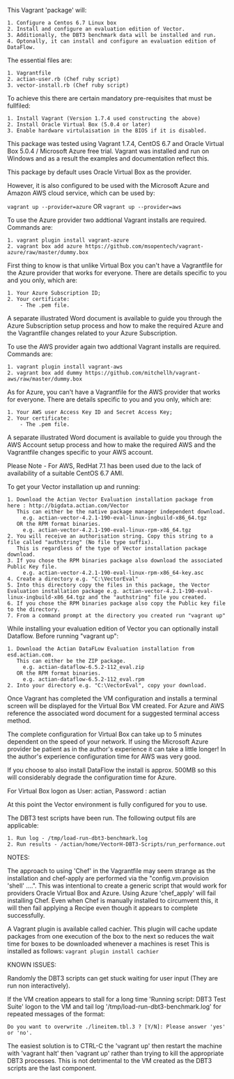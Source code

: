This Vagrant 'package' will:

    1. Configure a Centos 6.7 Linux box 
    2. Install and configure an evaluation edition of Vector. 
    3. Additionally, the DBT3 benchmark data will be installed and run.
    4. Optonally, it can install and configure an evaluation edition of DataFlow.

The essential files are:

    1. Vagrantfile
    2. actian-user.rb (Chef ruby script)
    3. vector-install.rb (Chef ruby script)

To achieve this there are certain mandatory pre-requisites that must be fullfiled:

    1. Install Vagrant (Version 1.7.4 used constructing the above)
    2. Install Oracle Virtual Box (5.0.4 or later) 
    3. Enable hardware virtulaisation in the BIOS if it is disabled.

This package was tested using Vagrant 1.7.4, CentOS 6.7 and Oracle Virtual Box 5.0.4 / Microsoft
Azure free trial.
Vagrant was installed and run on Windows and as a result the examples and documentation reflect this.


This package by default uses Oracle Virtual Box as the provider. 

However,  it is also configured to be used with the Microsoft Azure and Amazon AWS cloud service, which can be used by:

`vagrant up --provider=azure` OR `vagrant up --provider=aws`


To use the Azure provider two addtional Vagrant installs are required. Commands are:

    1. vagrant plugin install vagrant-azure 
    2. vagrant box add azure https://github.com/msopentech/vagrant-azure/raw/master/dummy.box

First thing to know is that unlike Virtual Box you can't have a Vagrantfile for the Azure provider that works for everyone. There are details specific to you and you only, which are:

    1. Your Azure Subscription ID;
    2. Your certificate:
        - The .pem file.

A separate illustrated Word document is available to guide you through the Azure Subscription setup process and how to make the required Azure and the Vagrantfile changes related to your Azure Subscription.


To use the AWS provider again two addtional Vagrant installs are required. Commands are:

    1. vagrant plugin install vagrant-aws 
    2. vagrant box add dummy https://github.com/mitchellh/vagrant-aws/raw/master/dummy.box

As for Azure, you can't have a Vagrantfile for the AWS provider that works for everyone. There are details specific to you and you only, which are:

    1. Your AWS user Access Key ID and Secret Access Key;
    2. Your certificate:
        - The .pem file.

A separate illustrated Word document is available to guide you through the AWS Account setup process
and how to make the required AWS and the Vagrantfile changes specific to your AWS account.

Please Note - For AWS, RedHat 7.1 has been used due to the lack of availability of a suitable CentOS
6.7 AMI.


To get your Vector installation up and running:

    1. Download the Actian Vector Evaluation installation package from here : http://bigdata.actian.com/Vector
       This can either be the native package manager independent download.
         e.g. actian-vector-4.2.1-190-eval-linux-ingbuild-x86_64.tgz
       OR the RPM format binaries.
         e.g. actian-vector-4.2.1-190-eval-linux-rpm-x86_64.tgz
    2. You will receive an authorisation string. Copy this string to a file called "authstring" (No file type suffix). 
       This is regardless of the type of Vector installation package download.
    3. If you chose the RPM binaries package also download the associated Public Key file.
         e.g. actian-vector-4.2.1-190-eval-linux-rpm-x86_64-key.asc
    4. Create a directory e.g. "C:\VectorEval"
    5. Into this directory copy the files in this package, the Vector Evaluation installation package e.g. actian-vector-4.2.1-190-eval-linux-ingbuild-x86_64.tgz and the "authstring" file you created.
    6. If you chose the RPM binaries package also copy the Public key file to the directory.
    7. From a command prompt at the directory you created run "vagrant up"

While installing your evaluation edition of Vector you can optionally install Dataflow.
Before running "vagrant up":

    1. Download the Actian DataFLow Evaluation installation from esd.actian.com.
       This can either be the ZIP package.
         e.g. actian-dataflow-6.5.2-112_eval.zip
       OR the RPM format binaries.
         e.g. actian-dataflow-6.5.2-112_eval.rpm 
    2. Into your directory e.g. "C:\VectorEval", copy your download.


Once Vagrant has completed the VM configuration and installs a terminal screen will be displayed for the Virtual Box VM created. For Azure and AWS reference the associated word document for a suggested terminal access method.

The complete configuration for Virtual Box can take up to 5 minutes dependent on the speed of your network.  If using the Microsoft Azure provider be patient as in the author's experience it can take a little longer!  In the author's experience configuration time for AWS was very good.

If you choose to also install DataFlow the install is approx. 500MB so this will considerably
degrade the configuration time for Azure.

For Virtual Box logon as User: actian, Password : actian

At this point the Vector environment is fully configured for you to use. 

The DBT3 test scripts have been run. The following output fils are applicable:

    1. Run log - /tmp/load-run-dbt3-benchmark.log
    2. Run results - /actian/home/VectorH-DBT3-Scripts/run_performance.out


NOTES:

The approach to using 'Chef' in the Vagrantfile may seem strange as the installation and chef-apply are performed via the "config.vm.provision 'shell' ....".
This was intentional to create a generic script that would work for providers Oracle Virtual Box and Azure.
Using Azure 'chef_apply' will fail installing Chef. Even when Chef is manually installed to circumvent this, it will then fail applying a Recipe even though it appears to complete successfully.

A Vagrant plugin is available called cachier. This plugin will cache update packages from one execution of the box to the next so reduces the wait time for boxes to be downloaded whenever a machines
is reset This is installed as follows:
    `vagrant plugin install cachier`


KNOWN ISSUES:

Randomly the DBT3 scripts can get stuck waiting for user input (They are run non interactively).

If the VM creation appears to stall for a long time 'Running script: DBT3 Test Suite' logon to the VM and tail log '/tmp/load-run-dbt3-benchmark.log' for repeated messages of the format:

    Do you want to overwrite ./lineitem.tbl.3 ? [Y/N]: Please answer 'yes' or 'no'.

The easiest solution is to CTRL-C the 'vagrant up' then restart the machine with 'vagrant halt' then 'vagrant up' rather than trying to kill the appropriate DBT3 processes.
This is not detrimental to the VM created as the DBT3 scripts are the last component.

